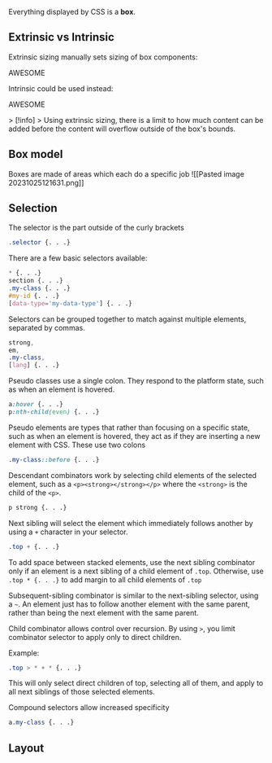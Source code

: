 Everything displayed by CSS is a **box**.

## Extrinsic vs Intrinsic
Extrinsic sizing manually sets sizing of box components:
<main>
	<div>
		<p class="awesome">AWESOME</p>
	</div>
</main>
Intrinsic could be used instead:
<main>
	<div>
		<p class="awesome-int">AWESOME</p>
	</div>
</main>
> [!info]
> Using extrinsic sizing, there is a limit to how much content can be added before the content will overflow outside of the box's bounds.


## Box model
Boxes are made of areas which each do a specific job
![[Pasted image 20231025121631.png]]

## Selection
The selector is the part outside of the curly brackets
```css
.selector {. . .}
```

There are a few basic selectors available:
```css
* {. . .}
section {. . .}
.my-class {. . .}
#my-id {. . .}
[data-type='my-data-type'] {. . .}
```

Selectors can be grouped together to match against multiple elements, separated by commas.
```css
strong,
em,
.my-class,
[lang] {. . .}
```

Pseudo classes use a single colon. They respond to the platform state, such as when an element is hovered.
```css
a:hover {. . .}
p:nth-child(even) {. . .}
```

Pseudo elements are types that rather than focusing on a specific state, such as when an element is hovered, they act as if they are inserting a new element with CSS. These use two colons
```css
.my-class::before {. . .}
```

Descendant combinators work by selecting child elements of the selected element, such as a `<p><strong></strong></p>` where the `<strong>` is the child of the `<p>`.
```css
p strong {. . .}
```

Next sibling will select the element which immediately follows another by using a `+` character in your selector.
```css
.top + {. . .}
```

To add space between stacked elements, use the next sibling combinator only if an element is a next sibling of a child element of `.top`. Otherwise, use `.top * {. . .}` to add margin to all child elements of `.top`

Subsequent-sibling combinator is similar to the next-sibling selector, using a `~`. An element just has to follow another element with the same parent, rather than being the next element with the same parent.

Child combinator allows control over recursion. By using `>`, you limit combinator selector to apply only to direct children.

Example:
```css
.top > * + * {. . .}
```
This will only select direct children of top, selecting all of them, and apply to all next siblings of those selected elements.

Compound selectors allow increased specificity
```css
a.my-class {. . .}
```

## Layout
